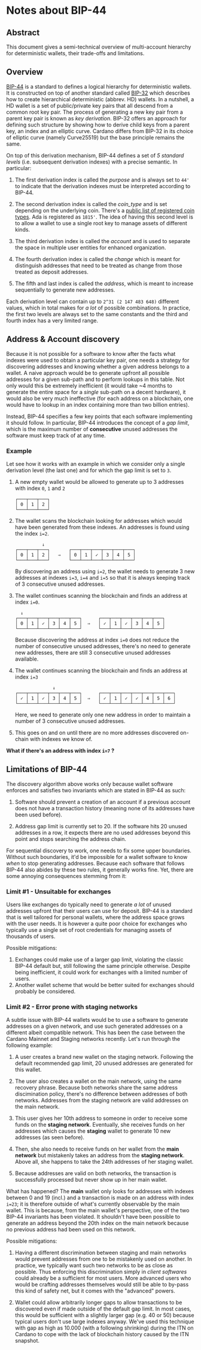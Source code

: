 # Notes about BIP-44

## Abstract

This document gives a semi-technical overview of multi-account hierarchy for deterministic wallets, their trade-offs and limitations. 

## Overview 

[BIP-44](https://github.com/bitcoin/bips/blob/master/bip-0044.mediawiki) is a standard to defines a logical hierarchy for deterministic wallets. It is constructed on top of another standard called [BIP-32](https://github.com/bitcoin/bips/blob/master/bip-0032.mediawiki) which describes how to create hierarchical deterministic (abbrev. HD) wallets.
In a nutshell, a HD wallet is a set of public/private key pairs that all descend from a common root key pair. The process of generating a new key pair from a parent key pair is known as _key derivation_. BIP-32 offers an approach for defining such structure by showing how to derive child keys from a parent key, an index and an elliptic curve. Cardano differs 
from BIP-32 in its choice of elliptic curve (namely Curve25519) but the base principle remains the same. 

On top of this derivation mechanism, BIP-44 defines a set of _5 standard levels_ (i.e. subsequent derivation indexes) with a precise semantic. In particular:

1. The first derivation index is called the _purpose_ and is always set to `44'` to indicate that the derivation indexes must be interpreted according to BIP-44.

2. The second derivation index is called the _coin\_type_ and is set depending on the underlying coin. There's a [public list of registered coin types](https://github.com/satoshilabs/slips/blob/master/slip-0044.md). Ada is registered as `1815'`. The idea of having this second level 
  is to allow a wallet to use a single root key to manage assets of different kinds. 

3. The third derivation index is called the _account_ and is used to separate the space in multiple user entities for enhanced organization. 

4. The fourth derivation index is called the _change_ which is meant for distinguish addresses that need to be treated as change from those treated as deposit addresses.

5. The fifth and last index is called the _address_, which is meant to increase sequentially to generate new addresses. 

Each derivation level can contain up to `2^31 (2 147 483 648)` different values, which in total makes for _a lot_ of possible combinations. In practice, the first two levels are always set to the same constants and the third and fourth index has a very limited range. 

## Address & Account discovery

Because it is not possible for a software to know after the facts what indexes were used to obtain a particular key pair, one needs a strategy for discovering addresses and knowing whether a given address belongs to a wallet. 
A naive approach would be to generate upfront all possible addresses for a given sub-path and to perform lookups in this table. Not only would this be extremely inefficient (it would take ~4 months to generate the entire space for a _single_ sub-path on a decent hardware), it would also be very much ineffective (for each address on a blockchain, one would have to lookup in an index containing more than two billion entries).  

Instead, BIP-44 specifies a few key points that each software implementing it should follow. In particular, BIP-44 introduces the concept of a _gap limit_, which is the maximum number of **consecutive** unused addresses the software must keep track of at any time.


### Example

Let see how it works with an example in which we consider only a single derivation level (the last one) and for which the gap limit is set to `3`. 

1. A new empty wallet would be allowed to generate up to 3 addresses with index `0`, `1` and `2`

    ```
    ┌───┬───┬───┐
    │ 0 │ 1 │ 2 │
    └───┴───┴───┘
    ```


2. The wallet scans the blockchain looking for addresses which would have been generated from these indexes. An addresses is found using the index `i=2`. 

    ```
              ↓
    ┌───┬───┬───┐       ┌───┬───┬───┬───┬───┬───┐
    │ 0 │ 1 │ 2 │   ⇒   │ 0 │ 1 │ ✓ │ 3 │ 4 │ 5 │
    └───┴───┴───┘       └───┴───┴───┴───┴───┴───┘
    ```
  
   By discovering an address using `i=2`, the wallet needs to generate 3 new addresses at indexes `i=3`, `i=4` and `i=5` so that it is always keeping track of 3 consecutive unused addresses. 


3. The wallet continues scanning the blockchain and finds an address at index `i=0`. 
  
    ```
      ↓
    ┌───┬───┬───┬───┬───┬───┐      ┌───┬───┬───┬───┬───┬───┐
    │ 0 │ 1 │ ✓ │ 3 │ 4 │ 5 │  ⇒   │ ✓ │ 1 │ ✓ │ 3 │ 4 │ 5 │
    └───┴───┴───┴───┴───┴───┘      └───┴───┴───┴───┴───┴───┘
    ```

    Because discovering the address at index `i=0` does not reduce the number of consecutive unused addresses, there's no need to generate new addresses, there are still 3 consecutive unused addresses available.


4. The wallet continues scanning the blockchain and finds an address at index `i=3`

    ```
                  ↓
    ┌───┬───┬───┬───┬───┬───┐      ┌───┬───┬───┬───┬───┬───┬───┐
    │ ✓ │ 1 │ ✓ │ 3 │ 4 │ 5 │  ⇒   │ ✓ │ 1 │ ✓ │ ✓ │ 4 │ 5 │ 6 │
    └───┴───┴───┴───┴───┴───┘      └───┴───┴───┴───┴───┴───┴───┘
    ```

    Here, we need to generate only one new address in order to maintain a number of 3 consecutive unused addresses. 


5. This goes on and on until there are no more addresses discovered on-chain with indexes we know of. 


**What if there's an address with index `i=7` ?**

## Limitations of BIP-44

The discovery algorithm above works only because wallet software enforces and satisfies two invariants which are stated in BIP-44 as such:


1. Software should prevent a creation of an account if a previous account does not have a transaction history (meaning none of its addresses have been used before). 

2. Address gap limit is currently set to 20. If the software hits 20 unused addresses in a row, it expects there are no used addresses beyond this point and stops searching the address chain. 

For sequential discovery to work, one needs to fix some upper boundaries. Without such boundaries, it'd be impossible for a wallet software to know _when_ to stop generating addresses. Because each software that follows BIP-44 also abides by these two rules, it generally works fine. Yet, there are some annoying consequences stemming from it:


### Limit #1 - Unsuitable for exchanges

Users like exchanges do typically need to generate _a lot_ of unused addresses upfront that their users can use for deposit. BIP-44 is a standard that is well tailored for personal wallets, where the address space grows with the user needs. It is however a quite poor choice for exchanges who typically use a single set of root credentials for managing assets of thousands of users. 

Possible mitigations: 

1. Exchanges could make use of a larger gap limit, violating the classic BIP-44 default but, still following the same principle otherwise. Despite being inefficient, it could work for exchanges with a limited number of users. 
2. Another wallet scheme that would be better suited for exchanges should probably be considered.  


### Limit #2 - Error prone with staging networks

A subtle issue with BIP-44 wallets would be to use a software to generate addresses on a given network, and use such generated addresses on a different albeit compatible network. This has been the case between the Cardano Mainnet and Staging networks recently. Let's run through the following example:

1. A user creates a brand new wallet on the staging network. Following the default recommended gap limit, 20 unused addresses are generated for this wallet.

2. The user also creates a wallet on the main network, using the same recovery phrase. Because both networks share the same address discimination policy, there's no difference between addresses of both networks. Addresses from the staging network are valid addresses on the main network.

3. This user gives her 10th address to someone in order to receive some funds on the **staging network**. Eventually, she receives funds on her addresses which causes the **staging** wallet to generate 10 new addresses (as seen before).

4. Then, she also needs to receive funds on her wallet from the **main network** but mistakenly takes an address from the **staging network**. Above all, she happens to take the 24th addresses of her staging wallet. 

5. Because addresses are valid on both networks, the transaction is successfully processed but never show up in her main wallet. 


What has happened? The **main** wallet only looks for addresses with indexes between 0 and 19 (incl.) and a transaction is made on an address with index `i=23`; it is therefore outside of what's currently observable by the main wallet. This is because, from the main wallet's perspective, one of the two BIP-44 invariants has been violated. It shouldn't have been possible to generate an address beyond the 20th index on the main network because no previous address had been used on this network. 

Possible mitigations:

1. Having a different discrimination between staging and main networks would prevent addresses from one to be mistakenly used on another. In practice, we typically want such two networks to be as close as possible. Thus enforcing this discrimination simply in _client softwares_ could already be a sufficient for most users. More advanced users who would be crafting addresses themselves would still be able to by-pass this kind of safety net, but it comes with the "advanced" powers.

2. Wallet could allow arbitrarily longer gaps to allow transactions to be discovered even if made outside of the default gap limit. In most cases, this would be sufficient with a slightly larger gap (e.g. 40 or 50) because typical users don't use large indexes anyway. We've used this technique with gap as high as 10.000 (with a following shrinking) during the ITN on Cardano to cope with the lack of blockchain history caused by the ITN snapshot.